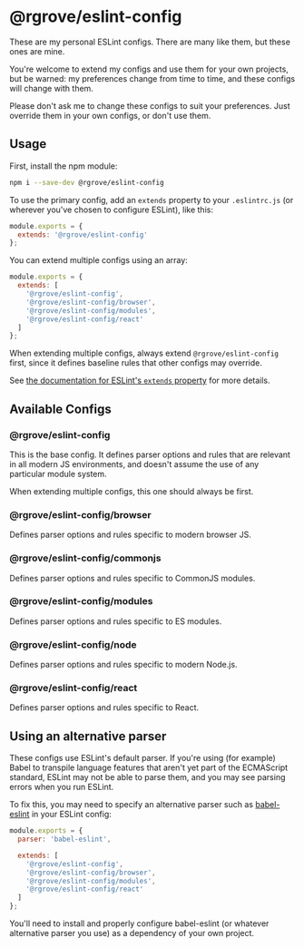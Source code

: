 # @rgrove/eslint-config

These are my personal ESLint configs. There are many like them, but these ones
are mine.

You're welcome to extend my configs and use them for your own projects, but be
warned: my preferences change from time to time, and these configs will change
with them.

Please don't ask me to change these configs to suit your preferences. Just
override them in your own configs, or don't use them.

## Usage

First, install the npm module:

```bash
npm i --save-dev @rgrove/eslint-config
```

To use the primary config, add an `extends` property to your `.eslintrc.js` (or
wherever you've chosen to configure ESLint), like this:

```js
module.exports = {
  extends: '@rgrove/eslint-config'
};
```

You can extend multiple configs using an array:

```js
module.exports = {
  extends: [
    '@rgrove/eslint-config',
    '@rgrove/eslint-config/browser',
    '@rgrove/eslint-config/modules',
    '@rgrove/eslint-config/react'
  ]
};
```

When extending multiple configs, always extend `@rgrove/eslint-config` first,
since it defines baseline rules that other configs may override.

See [the documentation for ESLint's `extends` property](https://eslint.org/docs/user-guide/configuring#extending-configuration-files)
for more details.

## Available Configs

### @rgrove/eslint-config

This is the base config. It defines parser options and rules that are relevant
in all modern JS environments, and doesn't assume the use of any particular
module system.

When extending multiple configs, this one should always be first.

### @rgrove/eslint-config/browser

Defines parser options and rules specific to modern browser JS.

### @rgrove/eslint-config/commonjs

Defines parser options and rules specific to CommonJS modules.

### @rgrove/eslint-config/modules

Defines parser options and rules specific to ES modules.

### @rgrove/eslint-config/node

Defines parser options and rules specific to modern Node.js.

### @rgrove/eslint-config/react

Defines parser options and rules specific to React.

## Using an alternative parser

These configs use ESLint's default parser. If you're using (for example) Babel
to transpile language features that aren't yet part of the ECMAScript standard,
ESLint may not be able to parse them, and you may see parsing errors when you
run ESLint.

To fix this, you may need to specify an alternative parser such as
[babel-eslint](https://github.com/babel/babel-eslint) in your ESLint config:

```js
module.exports = {
  parser: 'babel-eslint',

  extends: [
    '@rgrove/eslint-config',
    '@rgrove/eslint-config/browser',
    '@rgrove/eslint-config/modules',
    '@rgrove/eslint-config/react'
  ]
};
```

You'll need to install and properly configure babel-eslint (or whatever
alternative parser you use) as a dependency of your own project.
